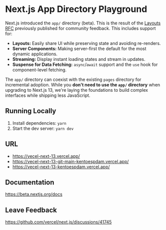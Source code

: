 # Next.js App Directory Playground

Next.js introduced the `app/` directory (beta). This is the result of the [Layouts RFC](https://nextjs.org/blog/layouts-rfc) previously published for community feedback. This includes support for:

-   **Layouts:** Easily share UI while preserving state and avoiding re-renders.
-   **Server Components:** Making server-first the default for the most dynamic applications.
-   **Streaming:** Display instant loading states and stream in updates.
-   **Suspense for Data Fetching:** `async`/`await` support and the `use` hook for component-level fetching.

The `app/` directory can coexist with the existing `pages` directory for incremental adoption. While you **don't need to use the `app/` directory** when upgrading to Next.js 13, we're laying the foundations to build complex interfaces while shipping less JavaScript.

## Running Locally

1. Install dependencies: `yarn`
1. Start the dev server: `yarn dev`

## URL
* https://vecel-next-13.vercel.app/
* https://vecel-next-13-git-main-kentoespdam.vercel.app/
* https://vecel-next-13-kentoespdam.vercel.app/

## Documentation

https://beta.nextjs.org/docs

## Leave Feedback

https://github.com/vercel/next.js/discussions/41745
